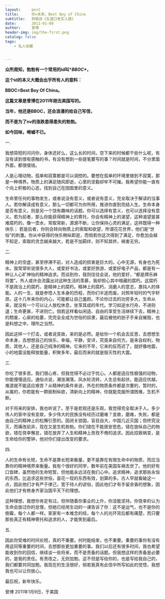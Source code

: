 ```yaml
---
layout:     post
title:      你=未来，Best Boy of China
subtitle:   转载自《五道口老实人报》
date:       2011-01-09
author:     曾博
header-img: img/the-first.png
catalog: false
tags:
    - 私人收藏


---
```


**众所周知，勃勃有一个常用的id叫\**BBOC\**，**

**这个id的本义大概会出乎所有人的意料：**

**BBOC=Best Boy Of China。**

**这篇文章是曾博在2011年刚去美国写的。**

**当年，他还是BBOC，还会浪漫的给自己写信，**

**而不是为了nv的涨跌患得患失的勃勃。**

**如今回味，唏嘘不已。**



一.

我想简短的问问你，身体还好么，这么长的时间，空下来的时候都干些什么呢，有没有读到很有感触的书，有没有想到一些提笔要写的事？时间就是时间，不分里面外面，都很值钱。

人是心理动物，孤单和寂寞都是可以调控的。要想在孤单的环境里做到不寂寞，那是一种境界。物质上的满足随风即逝，心里的坚毅却牢不可摧。我希望你能一直有个向上积极的心态，找到自己在囹圄里的意义。

生命里任何的事物发生，或者说没有意义，或者说有意义，完全取决于解读的当事人。若你解读成有意义，那么一切都可为你所用，推进你直到完结人生。生命本身是否有意义，则是另一个饶有趣味的话题。你可以选择有意义，也可以选择没有意义。若为前者，那么你能获得精神上的寄托，你会有精神上的渴望，这种渴望是甚难腐朽的，像一壶水，常取常新，源源不断，让你保持心灵的满足，这样既得一种快乐； 若是后者，你则会转向物质上的索取和欲望，所谓花花世界，他们是“世俗”的刺激。你从中获得的快乐稍纵即逝，而倘若你这次得到了满足，你愈加会越不知足，索取的贪念越来越大，若是不加羁绊，则不知其终，祸害无穷。

二.

精神上的空虚，甚至停滞不前，对人造成的损害是巨大的。心中无源，有身也为死水。我常常听说很多大人，或爱好书法，或爱好旅游，或爱好电子产品，都是有一种让人心旷神怡的精神追求。而谈到你，我则往往会说，他的爱好，“都是牌乐麻将罢”。外人或许会流露出对这种生活的羡慕，我却担心其中暗藏的腐朽。这腐朽不是政治上的腐朽，是精神上的腐朽。精神上的腐朽，消磨人的意志，愚钝人的体能。人的一生，就是参悟人生本身的历程，而你们半途而废。对照年轻时的气宇轩昂，这十几年来你的内心，可能都让自己羞颜。不论你过去的功劳多大，生命从来，就没有一个可以让人放松休息，坐享其成的年代。学习如逆水行舟，不进则退；生命更甚，不进则亡。倘若这样看似闲适、自由的享受生活继续下去，精神上的颓废，心泉的枯萎，完完全全成为世俗的奴隶，最后被他的刽子手亲自摧毁，也是料想之中，理所之当然。

因此这样一个打击，或者说变故，来的是必然。是给你一个机会去反思，去想想生命本身，去想想自己的快乐，幸福，平静，安详，究竟来自何方。是来自权利，物质，其他人，还是自己纯净的精神。它来的不早，它来的反而迟了，就好像地震，小的地震没能释放能量，积聚多年，最后而来的就是毁灭性的大震。

三.

你吃了很多苦。我们很心疼，但我觉得不必过于忧心。人都是适应性极强的动物，你能慢慢适应。通俗点说，潮涨潮落，风水轮流转，人生总有起伏，能适应优越，难道就不能适应艰苦？从精神的条件来说，外在的物质条件都是次要的，暂时的，从属的，你若能有一颗抵制纵欲，清新向上的精神，你就能克服所谓困难，生机不断。

对于将来的安排，我也听说了。至于是悲观还是乐观，我觉得完全取决于人。多少伟人的家中没有变故，多少伟大的民族没有经历过磨难？变故，磨难，失败，都是由自己的精神上的松懈引至的。因闭关锁国，盲目自大，中国几近灭国；但终究没灭，而痛改前非，现在又是生机勃勃。你们错在不能居安思危，错在放纵自己的物欲，错在侥幸懈怠，错在放弃了人生和精神上孜孜不倦的追求。因此招致祸变，是生命给你的警钟，他对你们提出改变的要求。



四. 

人的生命有长短，生命不是靠长短来衡量，更不是靠在有限生命中的物质，而应当靠你的精神境界来衡量。我有个很好的同学，数年前在美国车祸去世了。他的好有口皆碑，虽然他的生命短暂，但他能永远活在我们心中。追求精神，追求那些永恒的东西，比追求这些世俗，昙花一现的东西有效，划算的多。古人早就看破这一点，因此他们才有严于律己，宽于待人的谚俗，因此他们才有手留余香的想象，因此他们才有修身齐家治国平天下的理想。

这种理想，我想你肯定有过。但伴随着你事业的上升，你没能坚持。你侥幸的认为生命会放过你的怠慢，但她已经用生动的一课告诉了你：这不是运气，也不是你的倒霉，每个人都一样。家家有一本难念的经，每个人的光环背后都有痛楚，而只要那些真正有精神寄托和追求的人，才能笑到最后。

五. 

因此你受难的时间长短，真的不重要。何时能结束，也不重要。重要的事你有没有用这同等重要的时间，去想那些更加重要的事。我们以后还有很多时间，我也希望能收到你的回信，继续谈一些将来，而不是责备的话题。但我想这样的责备是必要的，是我的责任。有责改之，无则加勉。这不但是写给你的，也是写给我自己的，我们都要共同加勉。我现在的生活很好，倘若我真有此信中所写如此的觉悟，我想我也可以让你放心。

最后祝，新年快乐。

曾博 2011年1月9日，于美国